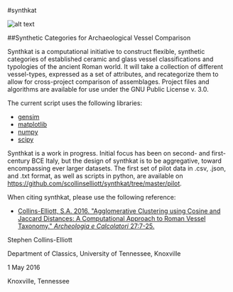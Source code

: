 #synthkat

![alt text](http://web.utk.edu/~scolli46/images/synthkatimg.jpg "terra sigillata")

##Synthetic Categories for Archaeological Vessel Comparison

Synthkat is a computational initiative to construct flexible, synthetic categories of established ceramic and glass vessel classifications and typologies of the ancient Roman world. It will take a collection of different vessel-types, expressed as a set of attributes, and recategorize them to allow for cross-project comparison of assemblages. Project files and algorithms are available for use under the GNU Public License v. 3.0.

The current script uses the following libraries:
- [gensim](https://radimrehurek.com/gensim/)
- [matplotlib](http://matplotlib.org/)
- [numpy](http://www.numpy.org)
- [scipy](https://www.scipy.org)

Synthkat is a work in progress. Initial focus has been on second- and first-century BCE Italy, but the design of synthkat is to be aggregative, toward encompassing ever larger datasets. The first set of pilot data in .csv, .json, and .txt format, as well as scripts in python, are available on https://github.com/scollinselliott/synthkat/tree/master/pilot.

When citing synthkat, please use the following reference: 
- [Collins-Elliott, S.A. 2016. "Agglomerative Clustering using Cosine and Jaccard Distances: A Computational Approach to Roman Vessel Taxonomy." _Archeologia e Calcolatori_ 27:7-25.](http://www.progettocaere.rm.cnr.it/databasegestione/open_oai_page.asp?id=oai:www.progettocaere.rm.cnr.it/databasegestione/A_C_oai_Archive.xml:849)

Stephen Collins-Elliott

Department of Classics, University of Tennessee, Knoxville

1 May 2016

Knoxville, Tennessee
